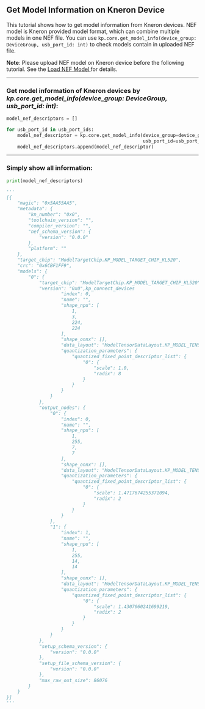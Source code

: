 ## Get Model Information on Kneron Device

This tutorial shows how to get model information from Kneron devices. NEF model is Kneron provided model format, which can combine multiple models in one NEF file. You can use `kp.core.get_model_info(device_group: DeviceGroup, usb_port_id: int)` to check models contain in uploaded NEF file.

**Note**: Please upload NEF model on Kneron device before the following tutorial. See the [Load NEF Model
](./load_nef_model.md) for details.

---

### Get model information of Kneron devices by *kp.core.get_model_info(device_group: DeviceGroup, usb_port_id: int)*:

```python
model_nef_descriptors = []

for usb_port_id in usb_port_ids:
    model_nef_descriptor = kp.core.get_model_info(device_group=device_group,
                                                  usb_port_id=usb_port_id)
    model_nef_descriptors.append(model_nef_descriptor)
```

---

### Simply show all information:

```python
print(model_nef_descriptors)

'''
[{
    "magic": "0x5AA55AA5",
    "metadata": {
        "kn_number": "0x0",
        "toolchain_version": "",
        "compiler_version": "",
        "nef_schema_version": {
            "version": "0.0.0"
        },
        "platform": ""
    },
    "target_chip": "ModelTargetChip.KP_MODEL_TARGET_CHIP_KL520",
    "crc": "0x6CBF1FF9",
    "models": {
        "0": {
            "target_chip": "ModelTargetChip.KP_MODEL_TARGET_CHIP_KL520",
            "version": "0x0",kp_connect_devices
                    "index": 0,
                    "name": "",
                    "shape_npu": [
                        1,
                        3,
                        224,
                        224
                    ],
                    "shape_onnx": [],
                    "data_layout": "ModelTensorDataLayout.KP_MODEL_TENSOR_DATA_LAYOUT_4W4C8B",
                    "quantization_parameters": {
                        "quantized_fixed_point_descriptor_list": {
                            "0": {
                                "scale": 1.0,
                                "radix": 8
                            }
                        }
                    }
                }
            },
            "output_nodes": {
                "0": {
                    "index": 0,
                    "name": "",
                    "shape_npu": [
                        1,
                        255,
                        7,
                        7
                    ],
                    "shape_onnx": [],
                    "data_layout": "ModelTensorDataLayout.KP_MODEL_TENSOR_DATA_LAYOUT_16W1C8B",
                    "quantization_parameters": {
                        "quantized_fixed_point_descriptor_list": {
                            "0": {
                                "scale": 1.4717674255371094,
                                "radix": 2
                            }
                        }
                    }
                },
                "1": {
                    "index": 1,
                    "name": "",
                    "shape_npu": [
                        1,
                        255,
                        14,
                        14
                    ],
                    "shape_onnx": [],
                    "data_layout": "ModelTensorDataLayout.KP_MODEL_TENSOR_DATA_LAYOUT_16W1C8B",
                    "quantization_parameters": {
                        "quantized_fixed_point_descriptor_list": {
                            "0": {
                                "scale": 1.4307060241699219,
                                "radix": 2
                            }
                        }
                    }
                }
            },
            "setup_schema_version": {
                "version": "0.0.0"
            },
            "setup_file_schema_version": {
                "version": "0.0.0"
            },
            "max_raw_out_size": 86076
        }
    }
}]
'''
```